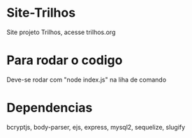 # Site-Trilhos
Site projeto Trilhos, acesse trilhos.org
# Para rodar o codigo
Deve-se rodar com "node index.js" na liha de comando
# Dependencias
bcryptjs,
body-parser,
ejs,
express,
mysql2,
sequelize,
slugify
